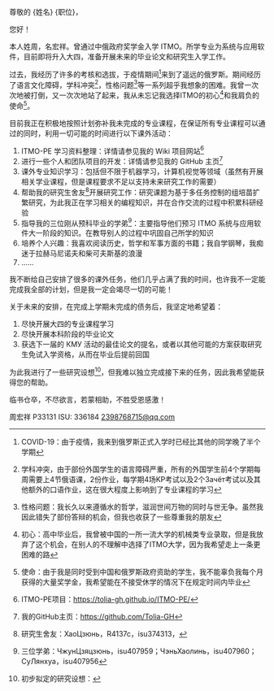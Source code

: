 尊敬的 {姓名} {职位}，

您好！

本人姓周，名宏祥。曾通过中俄政府奖学金入学 ITMO。所学专业为系统与应用软件，目前即将升入大四，准备开展未来的毕业论文和研究生入学工作。

过去，我经历了许多的考核和选拔，于疫情期间[^1]来到了遥远的俄罗斯。期间经历了语言文化障碍，学科冲突[^2]，性格问题[^3]等一系列超乎我想象的困难。我曾一次次地被打倒，又一次次地站了起来，我从未忘记我选择ITMO的初心[^4]和我肩负的使命[^5]。

目前我正在积极地按照计划弥补我未完成的专业课程，在保证所有专业课程可以通过的同时，利用一切可能的时间进行以下课外活动：

1. ITMO-PE 学习资料整理：详情请参见我的 Wiki 项目网站[^6]
2. 进行一些个人和团队项目的开发：详情请参见我的 GitHub 主页[^7]
3. 课外专业知识学习：包括但不限于机器学习，计算机视觉等领域（虽然有开展相关学业课程，但是课程要求不足以支持未来研究工作的需要）
4. 帮助我的研究生舍友[^8]开展研究工作：研究课题为基于多任务控制的组培苗扩繁研究，为此我正在学习相关的编程知识，并在合作交流的过程中积累科研经验
5. 指导我的三位刚从预科毕业的学弟[^9]：主要指导他们预习 ITMO 系统与应用软件大一阶段的知识。在教导别人的过程中巩固自己所学的知识
6. 培养个人兴趣：我喜欢阅读历史，哲学和军事方面的书籍；我自学钢琴，我痴迷于拉赫马尼诺夫和柴可夫斯基的浪漫
7. ......

我不断给自己安排了很多的课外任务，他们几乎占满了我的时间，也许我不一定能完成我全部的计划，但是我一定会竭尽一切的可能！

关于未来的安排，在完成上学期未完成的债务后，我坚定地希望着：
1. 尽快开展大四的专业课程学习
2. 尽快开展本科阶段的毕业论文
3. 获选下一届的 КМУ 活动的最佳论文的提名，或者以其他可能的方案获取研究生免试入学资格，从而在毕业后提前回国

为此我进行了一些研究设想[^10]，但我难以独立完成接下来的任务，因此我希望能获得您的帮助。

临书仓卒，不尽欲言，若蒙相助，不胜受恩感激！

周宏祥
P33131
ISU: 336184
2398768715@qq.com

[^1]: COVID-19：由于疫情，我来到俄罗斯正式入学时已经比其他的同学晚了半个学期
[^2]: 学科冲突，由于部份外国学生的语言障碍严重，所有的外国学生前4个学期每周需要上4节俄语课，2份作业，每学期4场KP考试以及2个Зачёт考试以及其他额外的口语作业，这在很大程度上影响到了专业课程的学习
[^3]: 性格问题：我长久以来遵循水的哲学，滋润世间万物的同时与世无争。虽然我因此错失了部份答辩的机会，但我也收获了一些尊重我的朋友
[^4]: 初心：高中毕业后，我曾被中国的一所一流大学的机械类专业录取，但是我放弃了这个机会，在别人的不理解中选择了ITMO大学，因为我希望走上一条更困难的路
[^5]: 使命：由于我是同时受到中国和俄罗斯政府资助的学生，我不能辜负我每个月获得的大量奖学金，我希望能在不接受休学的情况下在规定时间内毕业
[^6]: ITMO-PE项目：https://tolia-gh.github.io/ITMO-PE/
[^7]: 我的GitHub主页：https://github.com/Tolia-GH
[^8]: 研究生舍友：ХаоЦзюнь，R4137c，isu374313，
[^9]: 三位学弟：ЧжунЦзяцзюнь，isu407959；ЧэньХаолинь，isu407960；СуЛянхуа，isu407956
[^10]: 初步拟定的研究设想：